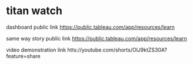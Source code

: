 # titan watch


dashboard public link https://public.tableau.com/app/resources/learn

same way story public link https://public.tableau.com/app/resources/learn

video demonstration link htts://youtube.com/shorts/OlJ9ktZS30A?feature=share
